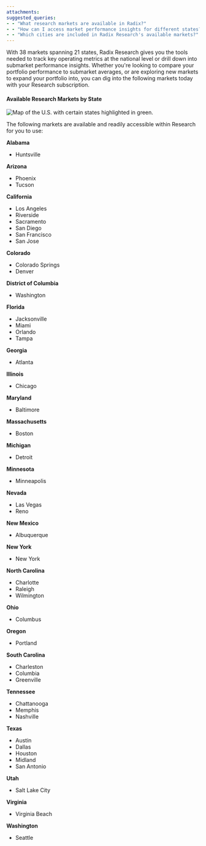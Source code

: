 ```yaml
---
attachments: 
suggested_queries:
- - "What research markets are available in Radix?"
- - "How can I access market performance insights for different states?"
- - "Which cities are included in Radix Research's available markets?"
---
```

With 38 markets spanning 21 states, Radix Research gives you the tools needed to track key operating metrics at the national level or drill down into submarket performance insights. Whether you're looking to compare your portfolio performance to submarket averages, or are exploring new markets to expand your portfolio into, you can dig into the following markets today with your Research subscription.

#### Available Research Markets by State

![Map of the U.S. with certain states highlighted in green.](attachments/24512684313997.png)

The following markets are available and readily accessible within Research for you to use:

**Alabama**

* Huntsville

**Arizona**

* Phoenix
* Tucson

**California**

* Los Angeles
* Riverside
* Sacramento
* San Diego
* San Francisco
* San Jose

**Colorado**

* Colorado Springs
* Denver

**District of Columbia**

* Washington

**Florida**

* Jacksonville
* Miami
* Orlando
* Tampa

**Georgia**

* Atlanta

**Illinois**

* Chicago

**Maryland**

* Baltimore

**Massachusetts**

* Boston

**Michigan**

* Detroit

**Minnesota**

* Minneapolis

**Nevada**

* Las Vegas
* Reno

**New Mexico**

* Albuquerque

**New York**

* New York

**North Carolina**

* Charlotte
* Raleigh
* Wilmington

**Ohio**

* Columbus

**Oregon**

* Portland

**South Carolina**

* Charleston
* Columbia
* Greenville

**Tennessee**

* Chattanooga
* Memphis
* Nashville

**Texas**

* Austin
* Dallas
* Houston
* Midland
* San Antonio

**Utah**

* Salt Lake City

**Virginia**

* Virginia Beach

**Washington**

* Seattle